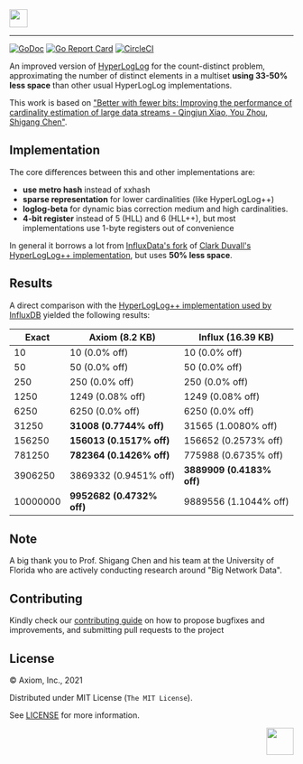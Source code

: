 <img height="32" src="https://axiom.co/logo.svg">

---

[![GoDoc](https://godoc.org/github.com/axiomhq/hyperloglog?status.svg)](https://godoc.org/github.com/axiomhq/hyperloglog) [![Go Report Card](https://goreportcard.com/badge/github.com/axiomhq/hyperloglog)](https://goreportcard.com/report/github.com/axiomhq/hyperloglog) [![CircleCI](https://circleci.com/gh/axiomhq/hyperloglog/tree/master.svg?style=svg)](https://circleci.com/gh/axiomhq/hyperloglog/tree/master)

An improved version of [HyperLogLog](https://en.wikipedia.org/wiki/HyperLogLog) for the count-distinct problem, approximating the number of distinct elements in a multiset **using 33-50% less space** than other usual HyperLogLog implementations.

This work is based on ["Better with fewer bits: Improving the performance of cardinality estimation of large data streams - Qingjun Xiao, You Zhou, Shigang Chen"](http://cse.seu.edu.cn/PersonalPage/csqjxiao/csqjxiao_files/papers/INFOCOM17.pdf).

## Implementation

The core differences between this and other implementations are:
* **use metro hash** instead of xxhash
* **sparse representation** for lower cardinalities (like HyperLogLog++)
* **loglog-beta** for dynamic bias correction medium and high cardinalities.
* **4-bit register** instead of 5 (HLL) and 6 (HLL++), but most implementations use 1-byte registers out of convenience

In general it borrows a lot from [InfluxData's fork](https://github.com/influxdata/influxdb/tree/master/pkg/estimator/hll) of [Clark Duvall's HyperLogLog++ implementation](https://github.com/clarkduvall/hyperloglog), but uses **50% less space**.

## Results
A direct comparison with the [HyperLogLog++ implementation used by InfluxDB](https://github.com/influxdata/influxdb/tree/master/pkg/estimator/hll) yielded the following results:

| Exact | Axiom (8.2 KB) | Influx (16.39 KB) |
| --- | --- | --- |
| 10 | 10 (0.0% off) | 10 (0.0% off) |
| 50 |  50 (0.0% off) | 50 (0.0% off) |
| 250 | 250 (0.0% off) | 250 (0.0% off) |
| 1250 | 1249 (0.08% off) | 1249 (0.08% off) |
| 6250 | 6250 (0.0% off) | 6250 (0.0% off) |
| 31250 | **31008 (0.7744% off)** | 31565 (1.0080% off) |
| 156250 | **156013 (0.1517% off)** | 156652 (0.2573% off) |
| 781250 | **782364 (0.1426% off)** | 775988 (0.6735% off) |
| 3906250 | 3869332 (0.9451% off) | **3889909 (0.4183% off)** |
| 10000000 | **9952682 (0.4732% off)** |9889556 (1.1044% off) |


## Note
A big thank you to Prof. Shigang Chen and his team at the University of Florida who are actively conducting research around "Big Network Data".


## Contributing

Kindly check our [contributing guide](https://github.com/axiomhq/hyperloglog/blob/main/Contributing.md) on how to propose bugfixes and improvements, and submitting pull requests to the project

## License

&copy; Axiom, Inc., 2021

Distributed under MIT License (`The MIT License`).

See [LICENSE](LICENSE) for more information.


<img align="right" width="48" height="48" src="https://axiom.co/xiom.svg">
